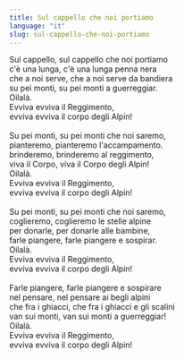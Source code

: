 ```yaml
---
title: Sul cappello che noi portiamo
language: "it"
slug: sul-cappello-che-noi-portiamo
---
```

Sul cappello, sul cappello che noi portiamo   
c'è una lunga, c'è una lunga penna nera   
che a noi serve, che a noi serve da bandiera   
su pei monti, su pei monti a guerreggiar.   
Oilalà.   
Evviva evviva il Reggimento,   
evviva evviva il corpo degli Alpin!   
&nbsp;   
Su pei monti, su pei monti che noi saremo,   
pianteremo, pianteremo l'accampamento.   
brinderemo, brinderemo al reggimento,   
viva il Corpo, viva il Corpo degli Alpin!   
Oilalà.   
Evviva evviva il Reggimento,   
evviva evviva il corpo degli Alpin!   
&nbsp;   
Su pei monti, su pei monti che noi saremo,   
coglieremo, coglieremo le stelle alpine   
per donarle, per donarle alle bambine,   
farle piangere, farle piangere e sospirar.   
Oilalà.   
Evviva evviva il Reggimento,   
evviva evviva il corpo degli Alpin!   
&nbsp;   
Farle piangere, farle piangere e sospirare   
nel pensare, nel pensare ai begli alpini   
che fra i ghiacci, che fra i ghiacci e gli scalini   
van sui monti, van sui monti a guerreggiar!   
Oilalà.   
Evviva evviva il Reggimento,   
evviva evviva il corpo degli Alpin!   
